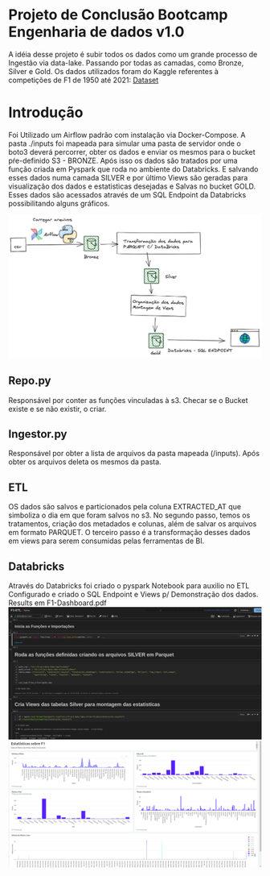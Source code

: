 # Projeto de Conclusão Bootcamp Engenharia de dados v1.0

A idéia desse projeto é subir todos os dados como um grande processo de Ingestão via data-lake.
Passando por todas as camadas, como Bronze, Silver e Gold. 
Os dados utilizados foram do Kaggle referentes à competições de F1 de 1950 até 2021:
[Dataset](https://www.kaggle.com/rohanrao/formula-1-world-championship-1950-2020)

# Introdução

Foi Utilizado um Airflow padrão com instalação via Docker-Compose.
A pasta ./inputs foi mapeada para simular uma pasta de servidor onde o boto3 deverá percorrer, obter os dados e enviar os mesmos para o bucket pŕe-definido S3 - BRONZE. Após isso os dados são tratados por uma função criada em Pyspark que roda no ambiente do Databricks. E salvando esses dados numa camada SILVER e por último Views são geradas para visualização dos dados e estatisticas desejadas e Salvas no bucket GOLD.
Esses dados são acessados através de um SQL Endpoint da Databricks possibilitando alguns gráficos.

![Blueprint](./blueprint.png)

## Repo.py
Responsável por conter as funções vinculadas à s3. Checar se o Bucket existe e se não existir, o criar.

## Ingestor.py
Responsável por obter a lista de arquivos da pasta mapeada (/inputs). Após obter os arquivos deleta os mesmos da pasta.

## ETL
OS dados são salvos e particionados pela coluna EXTRACTED_AT que simboliza o dia em que foram salvos no s3.
No segundo passo, temos os tratamentos, criação dos metadados e colunas, além de salvar os arquivos em formato PARQUET.
O terceiro passo é a transformação desses dados em views para serem consumidas pelas ferramentas de BI.

## Databricks

Através do Databricks foi criado o pyspark Notebook para auxilio no ETL 
Configurado e criado o SQL Endpoint e Views p/ Demonstração dos dados.
Results em F1-Dashboard.pdf
![ETL](./Databricks/ETL.png)
![Results](./Databricks/Results.png)
